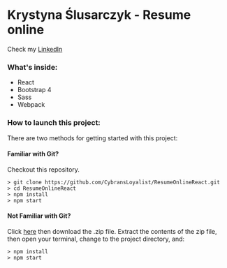 # Krystyna Ślusarczyk - Resume online

Check my [LinkedIn](https://www.linkedin.com/in/krystyna-%C5%9Blusarczyk-634576a4/)

### What's inside:
* React
* Bootstrap 4
* Sass
* Webpack


### How to launch this project:

There are two methods for getting started with this project:

#### Familiar with Git?
Checkout this repository.

```
> git clone https://github.com/CybransLoyalist/ResumeOnlineReact.git
> cd ResumeOnlineReact
> npm install
> npm start
```

#### Not Familiar with Git?
Click [here](https://github.com/CybransLoyalist/ResumeOnlineReact/archive/master.zip) then download the .zip file.  Extract the contents of the zip file, then open your terminal, change to the project directory, and:

```
> npm install
> npm start
```
